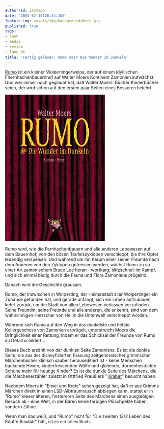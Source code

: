 ```yaml
---
author-id: isotopp
date: "2004-02-15T20:54:45Z"
feature-img: assets/img/background/book.jpg
published: true
tags:
- book
- media
- review
- lang_de
title: 'Fertig gelesen: Rumo oder Die Wunder im Dunkeln'
---
```

[Rumo](http://www.amazon.de/exec/obidos/ASIN/3492045480/kristiankohntopp) ist ein kleiner Wolpertingerwelpe, der auf einem idyllischen Fhernhachenbauernhof auf Walter Moers Kontinent Zamonien aufwächst. Und wer immer noch geglaubt hat, daß Walter Moers' Bücher Kinderbücher seien, der wird schon auf den ersten paar Seiten eines Besseren belehrt.

![](/uploads/2004/02/rumo.jpg)

Rumo wird, wie die Fernhachenbauern und alle anderen Lebewesen auf dem Bauernhof, von den bösen Teufelszyklopen verschleppt, die ihre Opfer lebendig verspeisen. Und während um ihn herum einer seiner Freunde nach dem Anderen von den Zyklopen gefressen werden, wächst Rumo zu so einer Art zamonischem Bruce Lee heran - wortkarg, blitzschnell im Kampf, und sich einmal blutig durch die Fauna und Flora Zamoniens prügelnd.

Danach wird die Geschichte grausam. 

Rumo, der inzwischen in Wolperting, der Heimatstadt aller Wolpertinger ein Zuhause gefunden hat, und gerade anfängt, sich ein Leben aufzubauen, kehrt zurück, um die Stadt von allen Lebewesen verlassen vorzufinden. Seine Freundin, seine Freunde und alle anderen, die er kennt, sind von dem wahnsinnigen Herrscher von Hel in die Untenwelt verschleppt worden.

Während sich Rumo auf den Weg in das dunkelste und tiefste Kellergeschoss von Zamonien erprügelt, unterstreicht Moers die Dringlichkeit einer Rettung, indem er das Schicksal der Freunde von Rumo im Detail schildert...

Dieses Buch erzählt von der dunklen Seite Zamoniens. Es ist die dunkle Seite, die aus der disneyfizierten Fassung zeitgenössischer grimmscher Märchenbücher klinisch sauber herauseditiert ist - keine Menschen backende Hexen, kinderfressenden Wölfe und glühende, dornenbestückte Schuhe mehr für heutige Kinder? Es ist die dunkle Seite des Märchens, die die Märchenerzähler zuletzt in Ottfried Preußlers "
[Krabat](https://www.amazon.de/Krabat-Roman-Otfried-Preußler-ebook/dp/B00873GRY0)" besucht haben.

Nachdem Moers in "Ensel und Krete" schon gezeigt hat, daß er aus Grimms Märchen direkt in einen LSD-Albtraumrausch abbiegen kann, stattet er in "Rumo" dieser älteren, finstereren Seite des Märchens einen ausgiebigen Besuch ab - eine Welt, in der Bären keine farbigen Plüschpelze haben, sondern Zähne.

Wenn man das weiß, und "Rumo" nicht für "Die zweiten 13/2 Leben des Käpt'n Blaubär" hält, ist es ein tolles Buch.
